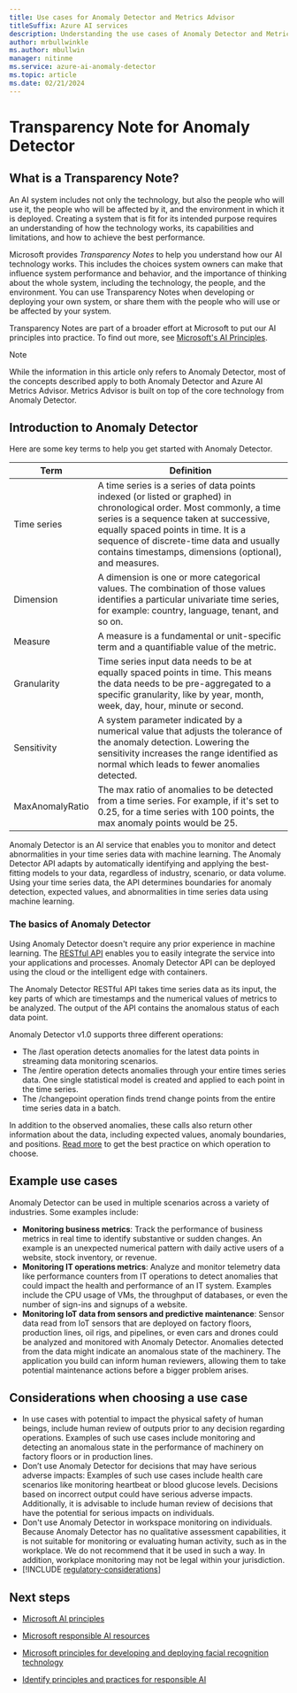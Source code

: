 ```yaml
---
title: Use cases for Anomaly Detector and Metrics Advisor
titleSuffix: Azure AI services
description: Understanding the use cases of Anomaly Detector and Metrics Advisor
author: mrbullwinkle
ms.author: mbullwin
manager: nitinme
ms.service: azure-ai-anomaly-detector
ms.topic: article
ms.date: 02/21/2024
---
```


# Transparency Note for Anomaly Detector

## What is a Transparency Note?

An AI system includes not only the technology, but also the people who will use it, the people who will be affected by it, and the environment in which it is deployed. Creating a system that is fit for its intended purpose requires an understanding of how the technology works, its capabilities and limitations, and how to achieve the best performance.

Microsoft provides *Transparency Notes* to help you understand how our AI technology works. This includes the choices system owners can make that influence system performance and behavior, and the importance of thinking about the whole system, including the technology, the people, and the environment. You can use Transparency Notes when developing or deploying your own system, or share them with the people who will use or be affected by your system.

Transparency Notes are part of a broader effort at Microsoft to put our AI principles into practice. To find out more, see [Microsoft's AI Principles](https://www.microsoft.com/ai/responsible-ai).

> [!NOTE]
> While the information in this article only refers to Anomaly Detector, most of the concepts described apply to both Anomaly Detector and Azure AI Metrics Advisor. Metrics Advisor is built on top of the core technology from Anomaly Detector.

## Introduction to Anomaly Detector

Here are some key terms to help you get started with Anomaly Detector.

| Term | Definition |
|----|----|
| Time series | A time series is a series of data points indexed (or listed or graphed) in chronological order. Most commonly, a time series is a sequence taken at successive, equally spaced points in time. It is a sequence of discrete-time data and usually contains timestamps, dimensions (optional), and measures. |
| Dimension | A dimension is one or more categorical values. The combination of those values identifies a particular univariate time series, for example: country, language, tenant, and so on. |
| Measure | A measure is a fundamental or unit-specific term and a quantifiable value of the metric.|
| Granularity | Time series input data needs to be at equally spaced points in time. This means the data needs to be pre-aggregated to a specific granularity, like by year, month, week, day, hour, minute or second. |
| Sensitivity | A system parameter indicated by a numerical value that adjusts the tolerance of the anomaly detection. Lowering the sensitivity increases the range identified as normal which leads to fewer anomalies detected.  |
| MaxAnomalyRatio | The max ratio of anomalies to be detected from a time series. For example, if it's set to 0.25, for a time series with 100 points, the max anomaly points would be 25. |

Anomaly Detector is an AI service that enables you to monitor and detect abnormalities in your time series data with machine learning. The Anomaly Detector API adapts by automatically identifying and applying the best-fitting models to your data, regardless of industry, scenario, or data volume. Using your time series data, the API determines boundaries for anomaly detection, expected values, and abnormalities in time series data using machine learning.

### The basics of Anomaly Detector

Using Anomaly Detector doesn't require any prior experience in machine learning. The [RESTful API](https://westus2.dev.cognitive.microsoft.com/docs/services/AnomalyDetector/operations/post-timeseries-last-detect) enables you to easily integrate the service into your applications and processes. Anomaly Detector API can be deployed using the cloud or the intelligent edge with containers.

The Anomaly Detector RESTful API takes time series data as its input, the key parts of which are timestamps and the numerical values of metrics to be analyzed. The output of the API contains the anomalous status of each data point.

Anomaly Detector v1.0 supports three different operations:

- The /last operation detects anomalies for the latest data points in streaming data monitoring scenarios. 
- The /entire operation detects anomalies through your entire times series data. One single statistical model is created and applied to each point in the time series.
- The /changepoint operation finds trend change points from the entire time series data in a batch.

In addition to the observed anomalies, these calls also return other information about the data, including expected values, anomaly boundaries, and positions. [Read more](/azure/ai-services/anomaly-detector/concepts/anomaly-detection-best-practices#when-to-use-batch-entire-or-latest-last-point-anomaly-detection) to get the best practice on which operation to choose.

## Example use cases

Anomaly Detector can be used in multiple scenarios across a variety of industries. Some examples include:

* **Monitoring business metrics**: Track the performance of business metrics in real time to identify substantive or sudden changes. An example is an unexpected numerical pattern with daily active users of a website, stock inventory, or revenue. 
* **Monitoring IT operations metrics**: Analyze and monitor telemetry data like performance counters from IT operations to detect anomalies that could impact the health and performance of an IT system. Examples include the CPU usage of VMs, the throughput of databases, or even the number of sign-ins and signups of a website. 
* **Monitoring IoT data from sensors and predictive maintenance**: Sensor data read from IoT sensors that are deployed on factory floors, production lines, oil rigs, and pipelines, or even cars and drones could be analyzed and monitored with Anomaly Detector. Anomalies detected from the data might indicate an anomalous state of the machinery. The application you build can inform human reviewers, allowing them to take potential maintenance actions before a bigger problem arises.

## Considerations when choosing a use case

- In use cases with potential to impact the physical safety of human beings, include human review of outputs prior to any decision regarding operations. Examples of such use cases include monitoring and detecting an anomalous state in the performance of machinery on factory floors or in production lines.
- Don’t use Anomaly Detector for decisions that may have serious adverse impacts: Examples of such use cases include health care scenarios like monitoring heartbeat or blood glucose levels. Decisions based on incorrect output could have serious adverse impacts. Additionally, it is advisable to include human review of decisions that have the potential for serious impacts on individuals.
- Don't use Anomaly Detector in workspace monitoring on individuals. Because Anomaly Detector has no qualitative assessment capabilities, it is not suitable for monitoring or evaluating human activity, such as in the workplace. We do not recommend that it be used in such a way. In addition, workplace monitoring may not be legal within your jurisdiction.
- [!INCLUDE [regulatory-considerations](../includes/regulatory-considerations.md)]

## Next steps

* [Microsoft AI principles](https://www.microsoft.com/ai/responsible-ai)

* [Microsoft responsible AI resources](https://www.microsoft.com/ai/responsible-ai-resources)

* [Microsoft principles for developing and deploying facial recognition technology](https://blogs.microsoft.com/wp-content/uploads/prod/sites/5/2018/12/MSFT-Principles-on-Facial-Recognition.pdf)

* [Identify principles and practices for responsible AI](/training/paths/responsible-ai-business-principles/)
